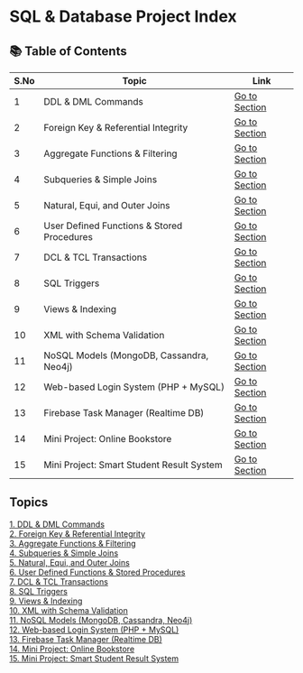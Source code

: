 # SQL & Database Project Index

## 📚 Table of Contents

| S.No | Topic                                                                 | Link                                                                 |
|------|-----------------------------------------------------------------------|----------------------------------------------------------------------|
| 1    | DDL & DML Commands                                                    | [Go to Section](#1-ddl--dml-commands)                                |
| 2    | Foreign Key & Referential Integrity                                   | [Go to Section](#2-foreign-key--referential-integrity)              |
| 3    | Aggregate Functions & Filtering                                       | [Go to Section](#3-aggregate-functions--filtering)                  |
| 4    | Subqueries & Simple Joins                                             | [Go to Section](#4-subqueries--simple-joins)                        |
| 5    | Natural, Equi, and Outer Joins                                        | [Go to Section](#5-natural-equi-and-outer-joins)                    |
| 6    | User Defined Functions & Stored Procedures                            | [Go to Section](#6-user-defined-functions--stored-procedures)       |
| 7    | DCL & TCL Transactions                                                | [Go to Section](#7-dcl--tcl-transactions)                           |
| 8    | SQL Triggers                                                          | [Go to Section](#8-sql-triggers)                                    |
| 9    | Views & Indexing                                                      | [Go to Section](#9-views--indexing)                                 |
| 10   | XML with Schema Validation                                            | [Go to Section](#10-xml-with-schema-validation)                     |
| 11   | NoSQL Models (MongoDB, Cassandra, Neo4j)                              | [Go to Section](#11-nosql-models-mongodb-cassandra-neo4j)           |
| 12   | Web-based Login System (PHP + MySQL)                                  | [Go to Section](#12-web-based-login-system-php--mysql)              |
| 13   | Firebase Task Manager (Realtime DB)                                   | [Go to Section](#13-firebase-task-manager-realtime-db)              |
| 14   | Mini Project: Online Bookstore                                        | [Go to Section](#14-mini-project-online-bookstore)                  |
| 15   | Mini Project: Smart Student Result System                             | [Go to Section](#15-mini-project-smart-student-result-system)       |

## Topics

[1. DDL & DML Commands](#1-ddl--dml-commands)  
[2. Foreign Key & Referential Integrity](#2-foreign-key--referential-integrity)  
[3. Aggregate Functions & Filtering](#3-aggregate-functions--filtering)  
[4. Subqueries & Simple Joins](#4-subqueries--simple-joins)  
[5. Natural, Equi, and Outer Joins](#5-natural-equi-and-outer-joins)  
[6. User Defined Functions & Stored Procedures](#6-user-defined-functions--stored-procedures)  
[7. DCL & TCL Transactions](#7-dcl--tcl-transactions)  
[8. SQL Triggers](#8-sql-triggers)  
[9. Views & Indexing](#9-views--indexing)  
[10. XML with Schema Validation](#10-xml-with-schema-validation)  
[11. NoSQL Models (MongoDB, Cassandra, Neo4j)](#11-nosql-models-mongodb-cassandra-neo4j)  
[12. Web-based Login System (PHP + MySQL)](#12-web-based-login-system-php--mysql)  
[13. Firebase Task Manager (Realtime DB)](#13-firebase-task-manager-realtime-db)  
[14. Mini Project: Online Bookstore](#14-mini-project-online-bookstore)  
[15. Mini Project: Smart Student Result System](#15-mini-project-smart-student-result-system)  

